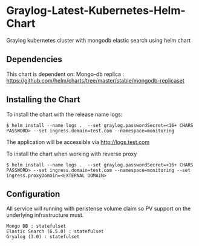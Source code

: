 # Graylog-Latest-Kubernetes-Helm-Chart
Graylog kubernetes cluster with mongodb elastic search using helm chart


## Dependencies
This chart is dependent on:
Mongo-db replica : https://github.com/helm/charts/tree/master/stable/mongodb-replicaset

## Installing the Chart

To install the chart with the release name logs:
```
$ helm install --name logs .  --set graylog.passwordSecret=<16+ CHARS PASSWORD> --set ingress.domain=test.com --namespace=monitoring
```
The application will be accessible via http://logs.test.com

To install the chart when working with reverse proxy

```text
$ helm install --name logs .  --set graylog.passwordSecret=<16+ CHARS PASSWORD> --set ingress.domain=test.com --namespace=monitoring --set ingress.proxyDomain=<EXTERNAL DOMAIN>
```
## Configuration

All service will running with peristense volume claim so PV support on the underlying infrastructure must.

```
Mongo DB : statefulset
Elastic Search (6.5.0) : statefulset
Gryalog (3.0) : statefulset 
```  
